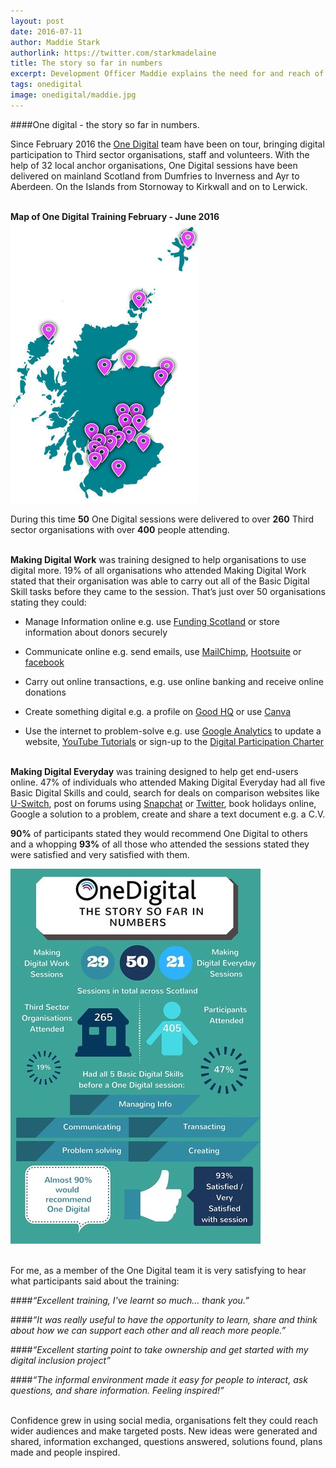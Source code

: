 ```yaml
---
layout: post
date: 2016-07-11
author: Maddie Stark
authorlink: https://twitter.com/starkmadelaine
title: The story so far in numbers
excerpt: Development Officer Maddie explains the need for and reach of the One Digital project 
tags: onedigital
image: onedigital/maddie.jpg
---
```


####One digital - the story so far in numbers.

Since February 2016 the [One Digital](http://digital.scvo.org.uk/onedigital/) team have been on tour, bringing digital participation to Third sector organisations, staff and volunteers. With the help of 32 local anchor organisations, One Digital sessions have been delivered on mainland Scotland from Dumfries to Inverness and Ayr to Aberdeen. On the Islands from Stornoway to Kirkwall and on to Lerwick.

<br><strong>Map of One Digital Training February - June 2016</strong>
<br>![One Digital training map](/images/onedigital/maddiemap3.jpg)

During this time <strong>50</strong> One Digital sessions were delivered to over <strong>260</strong> Third sector organisations with over <strong>400</strong> people attending.

<br><strong>Making Digital Work</strong> was training designed to help organisations to use digital more. 19% of all organisations who attended Making Digital Work stated that their organisation was able to carry out all of the Basic Digital Skill tasks before they came to the session. That’s just over 50 organisations stating they could:

* Manage Information online e.g. use [Funding Scotland](http://www.fundingscotland.com/Account/MemberLoginRegister?ReturnUrl=%2F) or store information about donors securely

* Communicate online e.g. send emails, use [MailChimp](http://mailchimp.com/), [Hootsuite](https://hootsuite.com/) or [facebook](https://www.facebook.com/)

* Carry out online transactions, e.g. use online banking and receive online donations 

* Create something digital e.g. a profile on [Good HQ](https://goodhq.org/) or use [Canva](https://www.canva.com/)

* Use the internet to problem-solve e.g. use [Google Analytics](https://www.google.co.uk/analytics/#?modal_active=none) to update a website, [YouTube Tutorials](https://www.youtube.com/playlist?list=PLAE2241F1FF27BECB) or sign-up to the [Digital Participation Charter](http://charter.scvo.org.uk/)

<br><strong>Making Digital Everyday</strong> was training designed to help get end-users online. 47% of individuals who attended Making Digital Everyday had all five Basic Digital Skills and could, search for deals on comparison websites like [U-Switch](https://www.uswitch.com/), post on forums using [Snapchat](https://www.snapchat.com/l/en-gb/) or [Twitter](https://twitter.com/), book holidays online, Google a solution to a problem, create and share a text document e.g. a C.V. 

<strong>90%</strong> of participants stated they would recommend One Digital to others and a whopping <strong>93%</strong> of all those who attended the sessions stated they were satisfied and very satisfied with them.

![One Digital numbers infographic](/images/onedigital/onedigitalstats1.jpg)

<br>For me, as a member of the One Digital team it is very satisfying to hear what participants said about the training:

####<i>“Excellent training, I've learnt so much… thank you.”</i>

####<i>“It was really useful to have the opportunity to learn, share and think about how we can support each other and all reach more people.”</i>

####<i>“Excellent starting point to take ownership and get started with my digital inclusion project”</i>

####<i>“The informal environment made it easy for people to interact, ask questions, and share information. Feeling inspired!”</i>

<br>Confidence grew in using social media, organisations felt they could reach wider audiences and make targeted posts. New ideas were generated and shared, information exchanged, questions answered, solutions found, plans made and people inspired.